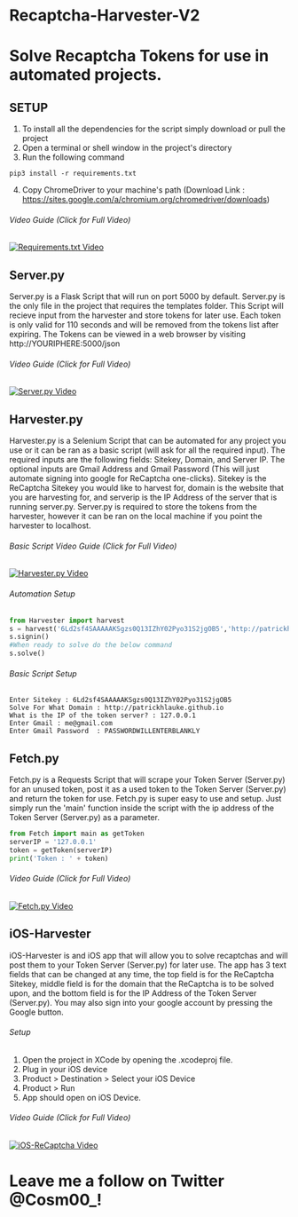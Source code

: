 # Recaptcha-Harvester-V2
# Solve Recaptcha Tokens for use in automated projects.

## SETUP
1. To install all the dependencies for the script simply download or pull the project
2. Open a terminal or shell window in the project's directory
3. Run the following command
```
pip3 install -r requirements.txt
```
4. Copy ChromeDriver to your machine's path (Download Link : https://sites.google.com/a/chromium.org/chromedriver/downloads)

###### Video Guide (Click for Full Video)
[![Requirements.txt Video](https://j.gifs.com/L8DO5A.gif)](https://www.youtube.com/watch?v=jolzFNb5iNQ)

## Server.py
Server.py is a Flask Script that will run on port 5000 by default. Server.py is the only file in the project that requires the templates folder. This Script will recieve input from the harvester and store tokens for later use. Each token is only valid for 110 seconds and will be removed from the tokens list after expiring. The Tokens can be viewed in a web browser by visiting http://YOURIPHERE:5000/json

###### Video Guide (Click for Full Video)
[![Server.py Video](https://j.gifs.com/BLpA1N.gif)](https://www.youtube.com/watch?v=1WxJDCtxMRs)

## Harvester.py
Harvester.py is a Selenium Script that can be automated for any project you use or it can be ran as a basic script (will ask for all the required input). The required inputs are the following fields: Sitekey, Domain, and Server IP. The optional inputs are Gmail Address and Gmail Password (This will just automate signing into google for ReCaptcha one-clicks). Sitekey is the ReCaptcha Sitekey you would like to harvest for, domain is the website that you are harvesting for, and serverip is the IP Address of the server that is running server.py. Server.py is required to store the tokens from the harvester, however it can be ran on the local machine if you point the harvester to localhost.

###### Basic Script Video Guide (Click for Full Video)
[![Harvester.py Video](https://j.gifs.com/4RwjWn.gif)](https://www.youtube.com/watch?v=g07LPTI4Yhg)

###### Automation Setup
```python
from Harvester import harvest
s = harvest('6Ld2sf4SAAAAAKSgzs0Q13IZhY02Pyo31S2jgOB5','http://patrickhlauke.github.io','127.0.0.1','me@gmail.com','gmailpasswordhere')
s.signin()
#When ready to solve do the below command
s.solve()
```

###### Basic Script Setup
```
Enter Sitekey : 6Ld2sf4SAAAAAKSgzs0Q13IZhY02Pyo31S2jgOB5
Solve For What Domain : http://patrickhlauke.github.io
What is the IP of the token server? : 127.0.0.1
Enter Gmail : me@gmail.com
Enter Gmail Password  : PASSWORDWILLENTERBLANKLY
```

## Fetch.py
Fetch.py is a Requests Script that will scrape your Token Server (Server.py) for an unused token, post it as a used token to the Token Server (Server.py) and return the token for use. Fetch.py is super easy to use and setup. Just simply run the 'main' function inside the script with the ip address of the Token Server (Server.py) as a parameter.
```python
from Fetch import main as getToken
serverIP = '127.0.0.1'
token = getToken(serverIP)
print('Token : ' + token)
```

###### Video Guide (Click for Full Video)
[![Fetch.py Video](https://j.gifs.com/mQ6m7r.gif)](https://www.youtube.com/watch?v=LdCfaG1esG0)

## iOS-Harvester
iOS-Harvester is and iOS app that will allow you to solve recaptchas and will post them to your Token Server (Server.py) for later use. The app has 3 text fields that can be changed at any time, the top field is for the ReCaptcha Sitekey, middle field is for the domain that the ReCaptcha is to be solved upon, and the bottom field is for the IP Address of the Token Server (Server.py). You may also sign into your google account by pressing the Google button. 

###### Setup
1. Open the project in XCode by opening the .xcodeproj file.
2. Plug in your iOS device
3. Product > Destination > Select your iOS Device
4. Product > Run
5. App should open on iOS Device.

###### Video Guide (Click for Full Video)
[![iOS-ReCaptcha Video](https://j.gifs.com/E97xxv.gif)](https://youtu.be/EBzkxD124G4)

# Leave me a follow on Twitter @Cosm00_!

